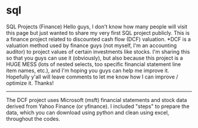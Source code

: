 # sql
SQL Projects (Finance)
Hello guys, I don't know how many people will visit this page but just wanted to share my very first SQL project publicly.
This is a finance project related to discounted cash flow (DCF) valuation.
  *DCF is a valuation method used by finance guys (not myself, I'm an accounting auditor) to project values of certain investments like stocks.
I'm sharing this so that you guys can use it (obviously), but also because this project is a HUGE MESS (lots of nested selects, too specific financial statement line item names, etc.), and I'm hoping you guys can help me improve it. Hopefully y'all will leave comments to let me know how I can improve / optimize it. Thanks!
_________________________________________________________________________________________________________________
The DCF project uses Microsoft (msft) financial statements and stock data derived from Yahoo Finance (or yfinance).
I included "steps" to prepare the data, which you can download using python and clean using excel, throughout the codes.
